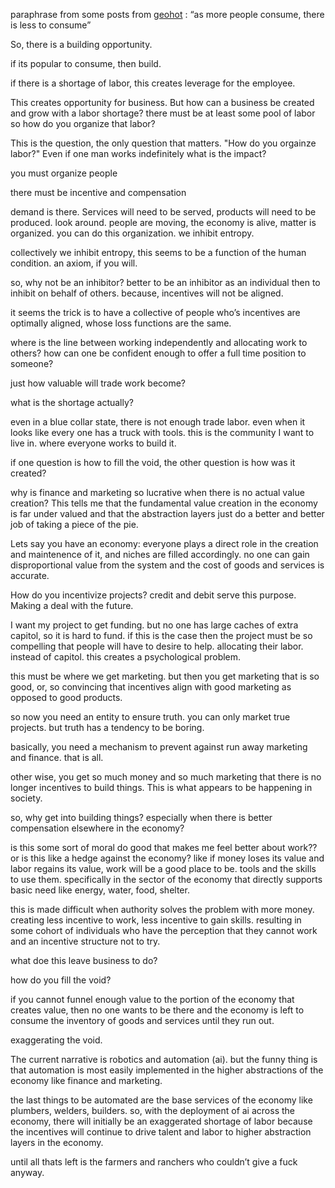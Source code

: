 paraphrase from some posts from <a href="https://geohot.github.io/blog/">geohot</a>
: “as more people consume, there is less to consume”

So, there is a building opportunity. 

if its popular to consume, then build. 

if there is a shortage of labor, this creates leverage for the employee. 

This creates opportunity for business.  But how can a business be created and grow with a labor shortage?
there must be at least some pool of labor
so how do you organize that labor?

This is the question, the only question that matters. "How do you orgainze labor?"  Even if one man works indefinitely what is the impact?

you must organize people

there must be incentive and compensation 

demand is there. Services will need to be served, products will need to be produced. 
look around. people are moving, the economy is alive, matter is organized. you can do this organization. we inhibit entropy. 

collectively we inhibit entropy, this seems to be a function of the human condition. an axiom, if you will. 

so, why not be an inhibitor? better to be an inhibitor as an individual then to inhibit on behalf of others. because, incentives will not be aligned.

it seems the trick is to have a collective of people who’s incentives are optimally aligned, whose loss functions are the same. 

where is the line between working independently and allocating work to others?
how can one be confident enough to offer a full time position to someone? 

just how valuable will trade work become?

what is the shortage actually?

even in a blue collar state, there is not enough trade labor. even when it looks like every one has a truck with tools. this is the community I want to live in. where everyone works to build it. 

if one question is how to fill the void, the other question is how was it created?

why is finance and marketing so lucrative when there is no actual value creation? This tells me that the fundamental value creation in the economy is far under valued and that the abstraction layers just do a better and better job of taking a piece of the pie. 

Lets say you have an economy:
everyone plays a direct role in the creation and maintenence of it, and niches are filled accordingly. 
no one can gain disproportional value from the system and the cost of goods and services is accurate. 

How do you incentivize projects?
credit and debit serve this purpose. Making a deal with the future. 

I want my project to get funding. but no one has large caches of extra capitol, so it is hard to fund. 
if this is the case then the project must be so compelling that people will have to desire to help. allocating their labor. instead of capitol. 
this creates a psychological problem. 

this must be where we get marketing. 
but then you get marketing that is so good, or, so convincing that incentives align with good marketing as opposed to good products. 

so now you need an entity to ensure truth. you can only market true projects. but truth has a tendency to be boring. 

basically, you need a mechanism to prevent against run away marketing and finance. that is all. 

other wise, you get so much money and so much marketing that there is no longer incentives to build things. 
This is what appears to be happening in society. 

so, why get into building things? especially when there is better compensation elsewhere in the economy?

is this some sort of moral do good that makes me feel better about work??
or
is this like a hedge against the economy?  like if money loses its value and labor regains its value, work will be a good place to be. tools and the skills to use them. specifically in the sector of the economy that directly supports basic need like energy, water, food, shelter. 

this is made difficult when authority solves the problem with more money. creating less incentive to work, less incentive to gain skills.
resulting in some cohort of individuals who have the perception that they cannot work and an incentive structure not to try. 

what doe this leave business to do?

how do you fill the void?

if you cannot funnel enough value to the portion of the economy that creates value, then no one wants to be there and the economy is left to consume the inventory of goods and services until they run out.

exaggerating the void. 

The current narrative is robotics and automation (ai). but the funny thing is that automation is most easily implemented in the higher abstractions of the economy like finance and marketing. 

the last things to be automated are the base services of the economy like plumbers, welders, builders. so, with the deployment of ai across the economy, there will initially be an exaggerated shortage of labor because the incentives will continue to drive talent and labor to higher abstraction layers in the economy. 

until all thats left is the farmers and ranchers who couldn’t give a fuck anyway. 
